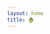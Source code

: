 ```yaml
---
layout: home
title: 🏠
---
```


<h2>
  <div id="home-attributes"></div>
</h2>

<script src="assets/js/attributes.js"></script>
